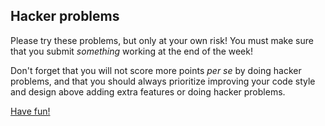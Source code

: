 ## Hacker problems

Please try these problems, but only at your own risk! You must make sure that you submit *something* working at the end of the week!

Don't forget that you will not score more points *per se* by doing hacker problems, and that you should always prioritize improving your code style and design above adding extra features or doing hacker problems.

[Have fun!](Lecture_Hacker_Assignments_UvA.pdf)
